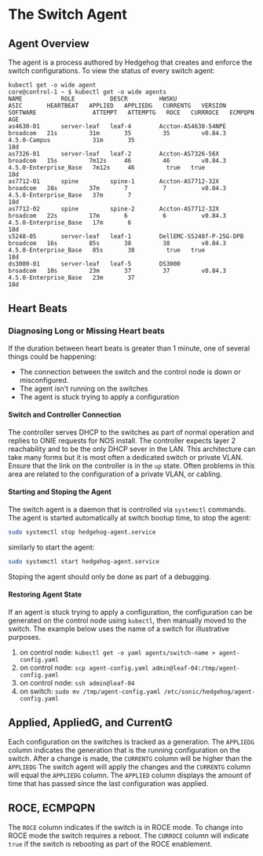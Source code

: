 # The Switch Agent

## Agent Overview

The agent is a process authored by Hedgehog that creates and enforce the
switch configurations. To view the status of every switch agent:

```console
kubectl get -o wide agent
core@control-1 ~ $ kubectl get -o wide agents
NAME           ROLE          DESCR         HWSKU                      ASIC       HEARTBEAT   APPLIED   APPLIEDG   CURRENTG   VERSION   SOFTWARE                ATTEMPT   ATTEMPTG   ROCE   CURRROCE   ECMPQPN   AGE
as4630-01      server-leaf   leaf-4        Accton-AS4630-54NPE        broadcom   21s         31m       35         35         v0.84.3   4.5.0-Campus            31m       35                                     18d
as7326-01      server-leaf   leaf-2        Accton-AS7326-56X          broadcom   15s         7m12s     46         46         v0.84.3   4.5.0-Enterprise_Base   7m12s     46         true   true                 18d
as7712-01      spine         spine-1       Accton-AS7712-32X          broadcom   28s         37m       7          7          v0.84.3   4.5.0-Enterprise_Base   37m       7                                      18d
as7712-02      spine         spine-2       Accton-AS7712-32X          broadcom   22s         17m       6          6          v0.84.3   4.5.0-Enterprise_Base   17m       6                                      18d
s5248-05       server-leaf   leaf-1        DellEMC-S5248f-P-25G-DPB   broadcom   16s         85s       38         38         v0.84.3   4.5.0-Enterprise_Base   85s       38         true   true                 18d
ds3000-01      server-leaf   leaf-5        DS3000                     broadcom   10s         23m       37         37         v0.84.3   4.5.0-Enterprise_Base   23m       37                                     18d
```

## Heart Beats

### Diagnosing Long or Missing Heart beats

If the duration between heart beats is greater than 1 minute, one of several
things could be happening:

* The connection between the switch and the control node is down or misconfigured.
* The agent isn't running on the switches
* The agent is stuck trying to apply a configuration

#### Switch and Controller Connection

The controller serves DHCP to the switches as part of normal operation and
replies to ONIE requests for NOS install. The controller expects layer 2
reachability and to be the only DHCP sever in the LAN. This architecture
can take many forms but it is most often a dedicated switch or private VLAN.
Ensure that the link on the controller is in the `up` state. Often problems
in this area are related to the configuration of a private VLAN, or cabling.

#### Starting and Stoping the Agent

The switch agent is a daemon that is controlled via `systemctl` commands.
The agent is started automatically at switch bootup time, to stop the agent:
```bash
sudo systemctl stop hedgehog-agent.service
```
similarly to start the agent:
```bash
sudo systemctl start hedgehog-agent.service
```

Stoping the agent should only be done as part of a debugging.

#### Restoring Agent State

If an agent is stuck trying to apply a configuration, the configuration can be
generated on the control node using `kubectl`, then manually moved to the
switch. The example below uses the name of a switch for illustrative purposes.

1. on control node: `kubectl get -o yaml agents/switch-name > agent-config.yaml`
1. on control node: `scp agent-config.yaml admin@leaf-04:/tmp/agent-config.yaml`
1. on control node: `ssh admin@leaf-04`
1. on switch: `sudo mv /tmp/agent-config.yaml /etc/sonic/hedgehog/agent-config.yaml`


## Applied, AppliedG, and CurrentG

Each configuration on the switches is tracked as a generation. The `APPLIEDG`
column indicates the generation that is the running configuration on the switch.
After a change is made, the `CURRENTG` column will be higher than the `APPLIEDG`
The switch agent will apply the changes and the `CURRENTG` column will equal
the `APPLIEDG` column. The `APPLIED` column displays the amount of time that
has passed since the last configuration was applied.

## ROCE, ECMPQPN

The `ROCE` column indicates if the switch is in ROCE mode. To change into ROCE
mode the switch requires a reboot. The `CURROCE` column will indicate `true` if the
switch is rebooting as part of the ROCE enablement.
